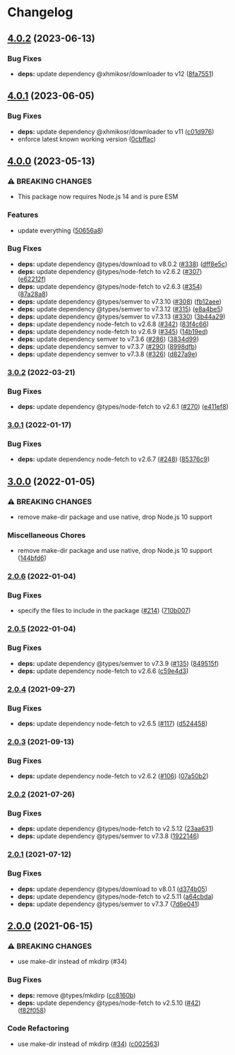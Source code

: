 # Changelog

## [4.0.2](https://github.com/netlify/gh-release-fetch/compare/v4.0.1...v4.0.2) (2023-06-13)


### Bug Fixes

* **deps:** update dependency @xhmikosr/downloader to v12 ([8fa7551](https://github.com/netlify/gh-release-fetch/commit/8fa7551cd4034b3c07d801501bbe837d6b4ce207))

## [4.0.1](https://github.com/netlify/gh-release-fetch/compare/v4.0.0...v4.0.1) (2023-06-05)


### Bug Fixes

* **deps:** update dependency @xhmikosr/downloader to v11 ([c01d976](https://github.com/netlify/gh-release-fetch/commit/c01d9765ea834a4573b4db08e9a2abf47e59bdb0))
* enforce latest known working version ([0cbffac](https://github.com/netlify/gh-release-fetch/commit/0cbfface5c5f70739d999a94d1b4a3cb1874d73a))

## [4.0.0](https://github.com/netlify/gh-release-fetch/compare/v3.0.2...v4.0.0) (2023-05-13)


### ⚠ BREAKING CHANGES

* This package now requires Node.js 14 and is pure ESM

### Features

* update everything ([50656a8](https://github.com/netlify/gh-release-fetch/commit/50656a8b63310a2d9efb22ae6c848a412e6409e4))


### Bug Fixes

* **deps:** update dependency @types/download to v8.0.2 ([#338](https://github.com/netlify/gh-release-fetch/issues/338)) ([dff8e5c](https://github.com/netlify/gh-release-fetch/commit/dff8e5c097eaf607acc0ea30952d183ca6abb9a9))
* **deps:** update dependency @types/node-fetch to v2.6.2 ([#307](https://github.com/netlify/gh-release-fetch/issues/307)) ([e62212f](https://github.com/netlify/gh-release-fetch/commit/e62212f48e68309f24d77fae8b1da8f157d07896))
* **deps:** update dependency @types/node-fetch to v2.6.3 ([#354](https://github.com/netlify/gh-release-fetch/issues/354)) ([87a28a8](https://github.com/netlify/gh-release-fetch/commit/87a28a833490061899c51486445dbc8c2913d84e))
* **deps:** update dependency @types/semver to v7.3.10 ([#308](https://github.com/netlify/gh-release-fetch/issues/308)) ([fb12aee](https://github.com/netlify/gh-release-fetch/commit/fb12aeef28af6ff2b6e31c56903f86b9165ef99d))
* **deps:** update dependency @types/semver to v7.3.12 ([#315](https://github.com/netlify/gh-release-fetch/issues/315)) ([e8a4be5](https://github.com/netlify/gh-release-fetch/commit/e8a4be54e8a023def557d9d73d680e71f92d3131))
* **deps:** update dependency @types/semver to v7.3.13 ([#330](https://github.com/netlify/gh-release-fetch/issues/330)) ([3b44a29](https://github.com/netlify/gh-release-fetch/commit/3b44a29c9fc513d4d7f92241635251515f1e2e4c))
* **deps:** update dependency node-fetch to v2.6.8 ([#342](https://github.com/netlify/gh-release-fetch/issues/342)) ([83f4c66](https://github.com/netlify/gh-release-fetch/commit/83f4c6634f9fdaf574eecff27c65d0b249673f21))
* **deps:** update dependency node-fetch to v2.6.9 ([#345](https://github.com/netlify/gh-release-fetch/issues/345)) ([14b19ed](https://github.com/netlify/gh-release-fetch/commit/14b19ed54f1eab7efeb0f8ae8aa73167c7151fba))
* **deps:** update dependency semver to v7.3.6 ([#286](https://github.com/netlify/gh-release-fetch/issues/286)) ([3834d99](https://github.com/netlify/gh-release-fetch/commit/3834d99fa2c7d6b8b9e4d921c6cedacc35126c44))
* **deps:** update dependency semver to v7.3.7 ([#290](https://github.com/netlify/gh-release-fetch/issues/290)) ([8998dfb](https://github.com/netlify/gh-release-fetch/commit/8998dfb710918735bcccdc8eb2f47543f4690169))
* **deps:** update dependency semver to v7.3.8 ([#326](https://github.com/netlify/gh-release-fetch/issues/326)) ([d827a9e](https://github.com/netlify/gh-release-fetch/commit/d827a9ea7f3dddeb0e94f10d774b8475ee729a97))

### [3.0.2](https://github.com/netlify/gh-release-fetch/compare/v3.0.1...v3.0.2) (2022-03-21)


### Bug Fixes

* **deps:** update dependency @types/node-fetch to v2.6.1 ([#270](https://github.com/netlify/gh-release-fetch/issues/270)) ([e411ef8](https://github.com/netlify/gh-release-fetch/commit/e411ef8cc84dee1fd5c5c533b596c3b7b46bb3ef))

### [3.0.1](https://github.com/netlify/gh-release-fetch/compare/v3.0.0...v3.0.1) (2022-01-17)


### Bug Fixes

* **deps:** update dependency node-fetch to v2.6.7 ([#248](https://github.com/netlify/gh-release-fetch/issues/248)) ([85376c9](https://github.com/netlify/gh-release-fetch/commit/85376c93007573564fb422b892fd5092b2a7e4d5))

## [3.0.0](https://github.com/netlify/gh-release-fetch/compare/v2.0.6...v3.0.0) (2022-01-05)


### ⚠ BREAKING CHANGES

* remove make-dir package and use native, drop Node.js 10 support

### Miscellaneous Chores

* remove make-dir package and use native, drop Node.js 10 support ([144bfd6](https://github.com/netlify/gh-release-fetch/commit/144bfd691e663622aca30a764cd1810d096e0087))

### [2.0.6](https://github.com/netlify/gh-release-fetch/compare/v2.0.5...v2.0.6) (2022-01-04)


### Bug Fixes

* specify the files to include in the package ([#214](https://github.com/netlify/gh-release-fetch/issues/214)) ([710b007](https://github.com/netlify/gh-release-fetch/commit/710b0075302cccc65f93b6fc39df5dab9f68604b))

### [2.0.5](https://github.com/netlify/gh-release-fetch/compare/v2.0.4...v2.0.5) (2022-01-04)


### Bug Fixes

* **deps:** update dependency @types/semver to v7.3.9 ([#135](https://github.com/netlify/gh-release-fetch/issues/135)) ([849515f](https://github.com/netlify/gh-release-fetch/commit/849515ff3b6f4ccc46df495be744b3295028cf29))
* **deps:** update dependency node-fetch to v2.6.6 ([c59e4d3](https://github.com/netlify/gh-release-fetch/commit/c59e4d36a3c571a92a7eccaa2268cc513a2676d9))

### [2.0.4](https://www.github.com/netlify/gh-release-fetch/compare/v2.0.3...v2.0.4) (2021-09-27)


### Bug Fixes

* **deps:** update dependency node-fetch to v2.6.5 ([#117](https://www.github.com/netlify/gh-release-fetch/issues/117)) ([d524458](https://www.github.com/netlify/gh-release-fetch/commit/d524458f4ae31e2af802e01e79179e208e38dbf1))

### [2.0.3](https://www.github.com/netlify/gh-release-fetch/compare/v2.0.2...v2.0.3) (2021-09-13)


### Bug Fixes

* **deps:** update dependency node-fetch to v2.6.2 ([#106](https://www.github.com/netlify/gh-release-fetch/issues/106)) ([07a50b2](https://www.github.com/netlify/gh-release-fetch/commit/07a50b2cb7261c4ba7676dd84ea127848b606c57))

### [2.0.2](https://www.github.com/netlify/gh-release-fetch/compare/v2.0.1...v2.0.2) (2021-07-26)


### Bug Fixes

* **deps:** update dependency @types/node-fetch to v2.5.12 ([23aa631](https://www.github.com/netlify/gh-release-fetch/commit/23aa631464d5ba18c4818d32fdcc1fa9788c20e2))
* **deps:** update dependency @types/semver to v7.3.8 ([1922146](https://www.github.com/netlify/gh-release-fetch/commit/192214665cfdcea333544f4c7794e8d020030432))

### [2.0.1](https://www.github.com/netlify/gh-release-fetch/compare/v2.0.0...v2.0.1) (2021-07-12)


### Bug Fixes

* **deps:** update dependency @types/download to v8.0.1 ([d374b05](https://www.github.com/netlify/gh-release-fetch/commit/d374b05248506a83f7baf808c0ecb009e2893132))
* **deps:** update dependency @types/node-fetch to v2.5.11 ([a64cbda](https://www.github.com/netlify/gh-release-fetch/commit/a64cbda9951805ac17106fe77c401676b863dfd0))
* **deps:** update dependency @types/semver to v7.3.7 ([7d6e041](https://www.github.com/netlify/gh-release-fetch/commit/7d6e0412aff07097d1c1f8af981939d782466193))

## [2.0.0](https://www.github.com/netlify/gh-release-fetch/compare/v1.1.0...v2.0.0) (2021-06-15)


### ⚠ BREAKING CHANGES

* use make-dir instead of mkdirp (#34)

### Bug Fixes

* **deps:** remove @types/mkdirp ([cc8160b](https://www.github.com/netlify/gh-release-fetch/commit/cc8160b5467835fcf53920d982868fa38fe8b108))
* **deps:** update dependency @types/node-fetch to v2.5.10 ([#42](https://www.github.com/netlify/gh-release-fetch/issues/42)) ([f82f058](https://www.github.com/netlify/gh-release-fetch/commit/f82f0584b44ba8118e5cb5e495d3ef5ac44157c8))


### Code Refactoring

* use make-dir instead of mkdirp ([#34](https://www.github.com/netlify/gh-release-fetch/issues/34)) ([c002563](https://www.github.com/netlify/gh-release-fetch/commit/c002563d992f50fa0550aad0416f62870a71f32c))
